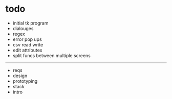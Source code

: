 # todo

- initial tk program
- dialouges
- regex
- error pop ups
- csv read write
- edit attributes
- split funcs between multiple screens

---

- reqs
- design 
- prototyping
- stack
- intro